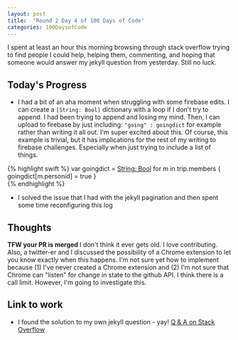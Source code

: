 ```yaml
---
layout: post
title:  "Round 2 Day 4 of 100 Days of Code"
categories: 100DaysofCode
---
```


I spent at least an hour this morning browsing through stack overflow trying to find people I could help, helping them, commenting, and hoping that someone would answer my jekyll question from yesterday. Still no luck. 

## Today's Progress
+ I had a bit of an aha moment when struggling with some firebase edits. I can create a `[String: Bool]` dictionary with a loop if I don't try to append. I had been trying to append and losing my mind. Then, I can upload to firebase by just including: `"going" : goingdict` for example rather than writing it all out. I'm super excited about this. Of course, this example is trivial, but it has implications for the rest of my writing to firebase challenges. Especially when just trying to include a list of things. 

{% highlight swift %}
    var goingdict = [String: Bool]()
    for m in trip.members {
        goingdict[m.personid] = true
    }       
{% endhighlight %}

+ I solved the issue that I had with the jekyll pagination and then spent some time reconfiguring this log


## Thoughts  
**TFW your PR is merged** I don't think it ever gets old. I love contributing. Also, a twitter-er and I discussed the possibility of a Chrome extension to let you know exactly when this happens. I'm not sure yet how to implement because (1) I've never created a Chrome extension and (2) I'm not sure that Chrome can "listen" for change in state to the github API. I think there is a call limit. However, I'm going to investigate this. 

## Link to work
+ I found the solution to my own jekyll question - yay! [Q & A on Stack Overflow](https://stackoverflow.com/questions/46739899/how-to-avoid-duplicate-pages-with-collections-using-jekyll-paginate-v2/46752455#46752455)

